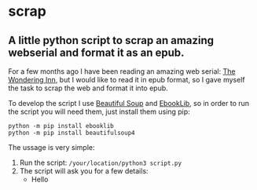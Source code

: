 # scrap
## A little python script to scrap an amazing webserial and format it as an epub.

For a few months ago I have been reading an amazing web serial: [The Wondering Inn](https://wanderinginn.com/), but I would like to read it in epub format, so I gave myself the task to scrap the web and format it into epub.

To develop the script I use [Beautiful Soup](https://pypi.org/project/beautifulsoup4/) and [EbookLib](https://pypi.org/project/EbookLib/), so in order to run the script you will need them, just install them using pip:
```
python -m pip install ebooklib
python -m pip install beautifulsoup4
```

The ussage is very simple: 
1. Run the script: ```/your/location/python3 script.py```
2. The script will ask you for a few details:
   - Hello

